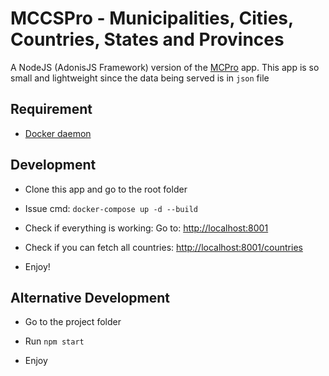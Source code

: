 # MCCSPro - Municipalities, Cities, Countries, States and Provinces

A NodeJS (AdonisJS Framework) version of the [MCPro](https://github.com/jsdecena/mcpro) app.
This app is so small and lightweight since the data being served is in `json` file

## Requirement

- [Docker daemon](https://hub.docker.com/editions/community/docker-ce-desktop-mac)

## Development

- Clone this app and go to the root folder

- Issue cmd: `docker-compose up -d --build`

- Check if everything is working: Go to: [http://localhost:8001](http://localhost:8001)

- Check if you can fetch all countries: [http://localhost:8001/countries](http://localhost:8001/countries)

- Enjoy!

## Alternative Development

- Go to the project folder

- Run `npm start`

- Enjoy